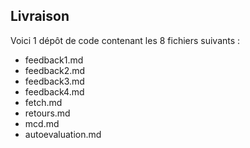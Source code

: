 ## Livraison

Voici 1 dépôt de code contenant les 8 fichiers suivants : 

- feedback1.md
- feedback2.md
- feedback3.md
- feedback4.md
- fetch.md
- retours.md
- mcd.md
- autoevaluation.md